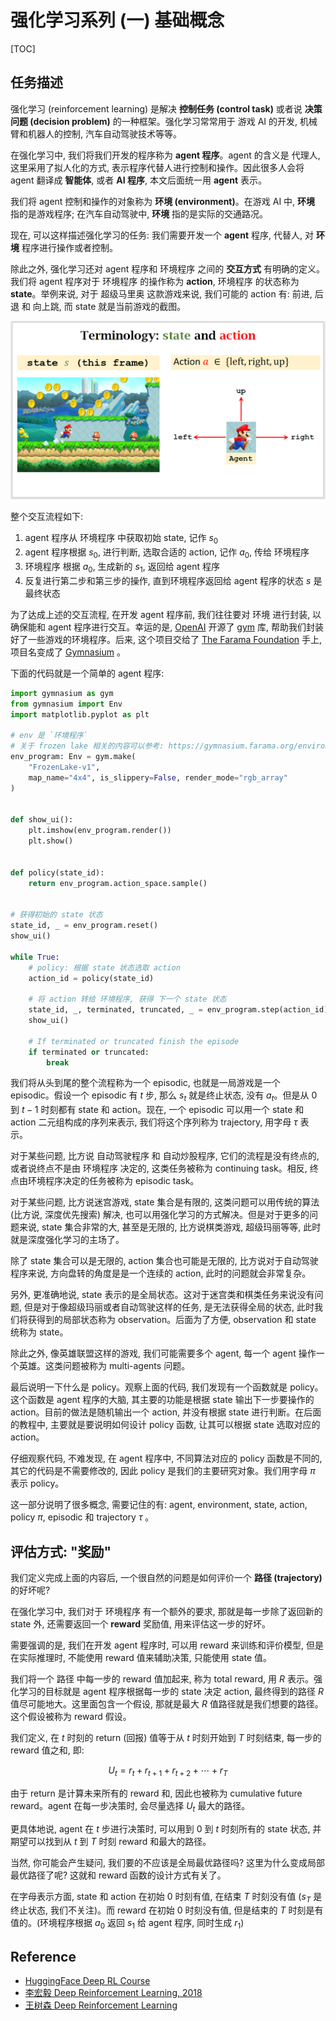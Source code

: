 
# 强化学习系列 (一) 基础概念

[TOC]

## 任务描述

强化学习 (reinforcement learning) 是解决 **控制任务 (control task)** 或者说 **决策问题 (decision problem)** 的一种框架。强化学习常常用于 游戏 AI 的开发, 机械臂和机器人的控制, 汽车自动驾驶技术等等。

在强化学习中, 我们将我们开发的程序称为 **agent 程序**。agent 的含义是 代理人, 这里采用了拟人化的方式, 表示程序代替人进行控制和操作。因此很多人会将 agent 翻译成 **智能体**, 或者 **AI 程序**, 本文后面统一用 **agent** 表示。

我们将 agent 控制和操作的对象称为 **环境 (environment)**。在游戏 AI 中, **环境** 指的是游戏程序; 在汽车自动驾驶中, **环境** 指的是实际的交通路况。

现在, 可以这样描述强化学习的任务: 我们需要开发一个 **agent** 程序, 代替人, 对 **环境** 程序进行操作或者控制。

除此之外, 强化学习还对 agent 程序和 环境程序 之间的 **交互方式** 有明确的定义。我们将 agent 程序对于 环境程序 的操作称为 **action**, 环境程序 的状态称为 **state**。举例来说, 对于 超级马里奥 这款游戏来说, 我们可能的 action 有: 前进, 后退 和 向上跳, 而 state 就是当前游戏的截图。

![state and action](./asserts/01_state_action.png)

整个交互流程如下:

1. agent 程序从 环境程序 中获取初始 state, 记作 $s_0$
2. agent 程序根据 $s_0$, 进行判断, 选取合适的 action, 记作 $a_0$, 传给 环境程序
3. 环境程序 根据 $a_0$, 生成新的 $s_1$, 返回给 agent 程序
4. 反复进行第二步和第三步的操作, 直到环境程序返回给 agent 程序的状态 $s$ 是最终状态

为了达成上述的交互流程, 在开发 agent 程序前, 我们往往要对 环境 进行封装, 以确保能和 agent 程序进行交互。幸运的是, [OpenAI](https://openai.com/) 开源了 [gym](https://github.com/openai/gym) 库, 帮助我们封装好了一些游戏的环境程序。后来, 这个项目交给了 [The Farama Foundation](farama.org) 手上, 项目名变成了 [Gymnasium](https://github.com/Farama-Foundation/Gymnasium) 。

下面的代码就是一个简单的 agent 程序:

```python
import gymnasium as gym
from gymnasium import Env
import matplotlib.pyplot as plt

# env 是 `环境程序`
# 关于 frozen lake 相关的内容可以参考: https://gymnasium.farama.org/environments/toy_text/frozen_lake/ 
env_program: Env = gym.make(
    "FrozenLake-v1", 
    map_name="4x4", is_slippery=False, render_mode="rgb_array"
)


def show_ui():
    plt.imshow(env_program.render())
    plt.show()


def policy(state_id):
    return env_program.action_space.sample()


# 获得初始的 state 状态
state_id, _ = env_program.reset()
show_ui()

while True:
    # policy: 根据 state 状态选取 action 
    action_id = policy(state_id)

    # 将 action 转给 环境程序, 获得 下一个 state 状态
    state_id, _, terminated, truncated, _ = env_program.step(action_id)
    show_ui()

    # If terminated or truncated finish the episode
    if terminated or truncated:
        break
```

我们将从头到尾的整个流程称为一个 episodic, 也就是一局游戏是一个 episodic。假设一个 episodic 有 $t$ 步, 那么 $s_t$ 就是终止状态, 没有 $a_t$。但是从 $0$ 到 $t-1$ 时刻都有 state 和 action。现在, 一个 episodic 可以用一个 state 和 action 二元组构成的序列来表示, 我们将这个序列称为 trajectory, 用字母 $\tau$ 表示。

对于某些问题, 比方说 自动驾驶程序 和 自动炒股程序, 它们的流程是没有终点的, 或者说终点不是由 环境程序 决定的, 这类任务被称为 continuing task。相反, 终点由环境程序决定的任务被称为 episodic task。

对于某些问题, 比方说迷宫游戏, state 集合是有限的, 这类问题可以用传统的算法 (比方说, 深度优先搜索) 解决, 也可以用强化学习的方式解决。但是对于更多的问题来说, state 集合非常的大, 甚至是无限的, 比方说棋类游戏, 超级玛丽等等, 此时就是深度强化学习的主场了。

除了 state 集合可以是无限的, action 集合也可能是无限的, 比方说对于自动驾驶程序来说, 方向盘转的角度是是一个连续的 action, 此时的问题就会非常复杂。

另外, 更准确地说, state 表示的是全局状态。这对于迷宫类和棋类任务来说没有问题, 但是对于像超级玛丽或者自动驾驶这样的任务, 是无法获得全局的状态, 此时我们将获得到的局部状态称为 observation。后面为了方便, observation 和 state 统称为 state。

除此之外, 像英雄联盟这样的游戏, 我们可能需要多个 agent, 每一个 agent 操作一个英雄。这类问题被称为 multi-agents 问题。

最后说明一下什么是 policy。观察上面的代码, 我们发现有一个函数就是 policy。这个函数是 agent 程序的大脑, 其主要的功能是根据 state 输出下一步要操作的 action。目前的做法是随机输出一个 action, 并没有根据 state 进行判断。在后面的教程中, 主要就是要说明如何设计 policy 函数, 让其可以根据 state 选取对应的 action。

仔细观察代码, 不难发现, 在 agent 程序中, 不同算法对应的 policy 函数是不同的, 其它的代码是不需要修改的, 因此 policy 是我们的主要研究对象。我们用字母 $\pi$ 表示 policy。

这一部分说明了很多概念, 需要记住的有: agent, environment, state, action, policy $\pi$, episodic 和 trajectory $\tau$ 。

## 评估方式: "奖励"

我们定义完成上面的内容后, 一个很自然的问题是如何评价一个 **路径 (trajectory)** 的好坏呢?

在强化学习中, 我们对于 环境程序 有一个额外的要求, 那就是每一步除了返回新的 state 外, 还需要返回一个 **reward** 奖励值, 用来评估这一步的好坏。

需要强调的是, 我们在开发 agent 程序时, 可以用 reward 来训练和评价模型, 但是在实际推理时, 不能使用 reward 值来辅助决策, 只能使用 state 值。

我们将一个 路径 中每一步的 reward 值加起来, 称为 total reward, 用 $R$ 表示。强化学习的目标就是 agent 程序根据每一步的 state 决定 action, 最终得到的路径 $R$ 值尽可能地大。这里面包含一个假设, 那就是最大 $R$ 值路径就是我们想要的路径。这个假设被称为 reward 假设。

我们定义, 在 $t$ 时刻的 return (回报) 值等于从 $t$ 时刻开始到 $T$ 时刻结束, 每一步的 reward 值之和, 即:

$$
U_t = r_t + r_{t+1} + r_{t+2} + \cdots + r_{T}
$$

由于 return 是计算未来所有的 reward 和, 因此也被称为 cumulative future reward。agent 在每一步决策时, 会尽量选择 $U_t$ 最大的路径。

更具体地说, agent 在 $t$ 步进行决策时, 可以用到 $0$ 到 $t$ 时刻所有的 state 状态, 并期望可以找到从 $t$ 到 $T$ 时刻 reward 和最大的路径。

当然, 你可能会产生疑问, 我们要的不应该是全局最优路径吗? 这里为什么变成局部最优路径了呢? 这就和 reward 函数的设计方式有关了。

在字母表示方面, state 和 action 在初始 $0$ 时刻有值, 在结束 $T$ 时刻没有值 ($s_T$ 是终止状态, 我们不关注)。而 reward 在初始 $0$ 时刻没有值, 但是结束的 $T$ 时刻是有值的。(环境程序根据 $a_0$ 返回 $s_1$ 给 agent 程序, 同时生成 $r_1$)

## Reference

+ [HuggingFace Deep RL Course](https://huggingface.co/learn/deep-rl-course/unit1/introduction)
+ [李宏毅 Deep Reinforcement Learning, 2018](https://www.youtube.com/playlist?list=PLJV_el3uVTsODxQFgzMzPLa16h6B8kWM_)
+ [王树森 Deep Reinforcement Learning](https://github.com/wangshusen/DRL)
